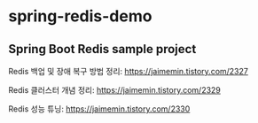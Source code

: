 # spring-redis-demo
Spring Boot Redis sample project
---
Redis 백업 및 장애 복구 방법 정리: https://jaimemin.tistory.com/2327

Redis 클러스터 개념 정리: https://jaimemin.tistory.com/2329

Redis 성능 튜닝: https://jaimemin.tistory.com/2330
